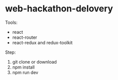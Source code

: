 # web-hackathon-delovery

Tools:
- react
- react-router
- react-redux and redux-toolkit

Step:
1. git clone <ssh-link> or download
2. npm install
3. npm run dev
